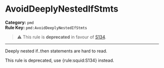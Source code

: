 
# AvoidDeeplyNestedIfStmts
**Category:** `pmd`<br/>
**Rule Key:** `pmd:AvoidDeeplyNestedIfStmts`<br/>
> :warning: This rule is **deprecated** in favour of [S134](https://rules.sonarsource.com/java/RSPEC-134).

-----

Deeply nested if..then statements are hard to read.

<p>
  This rule is deprecated, use {rule:squid:S134} instead.
</p>

